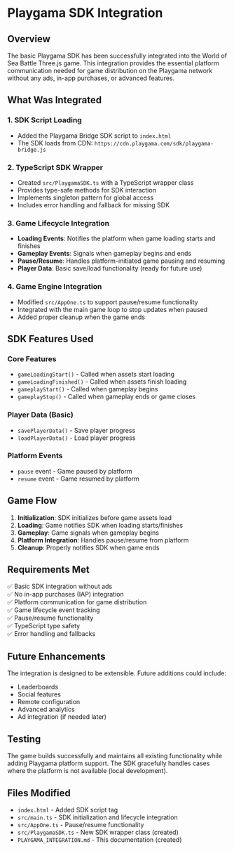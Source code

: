 # Playgama SDK Integration

## Overview

The basic Playgama SDK has been successfully integrated into the World of Sea Battle Three.js game. This integration provides the essential platform communication needed for game distribution on the Playgama network without any ads, in-app purchases, or advanced features.

## What Was Integrated

### 1. SDK Script Loading
- Added the Playgama Bridge SDK script to `index.html`
- The SDK loads from CDN: `https://cdn.playgama.com/sdk/playgama-bridge.js`

### 2. TypeScript SDK Wrapper
- Created `src/PlaygamaSDK.ts` with a TypeScript wrapper class
- Provides type-safe methods for SDK interaction
- Implements singleton pattern for global access
- Includes error handling and fallback for missing SDK

### 3. Game Lifecycle Integration
- **Loading Events**: Notifies the platform when game loading starts and finishes
- **Gameplay Events**: Signals when gameplay begins and ends
- **Pause/Resume**: Handles platform-initiated game pausing and resuming
- **Player Data**: Basic save/load functionality (ready for future use)

### 4. Game Engine Integration
- Modified `src/AppOne.ts` to support pause/resume functionality
- Integrated with the main game loop to stop updates when paused
- Added proper cleanup when the game ends

## SDK Features Used

### Core Features
- `gameLoadingStart()` - Called when assets start loading
- `gameLoadingFinished()` - Called when assets finish loading
- `gameplayStart()` - Called when gameplay begins
- `gameplayStop()` - Called when gameplay ends or game closes

### Player Data (Basic)
- `savePlayerData()` - Save player progress
- `loadPlayerData()` - Load player progress

### Platform Events
- `pause` event - Game paused by platform
- `resume` event - Game resumed by platform

## Game Flow

1. **Initialization**: SDK initializes before game assets load
2. **Loading**: Game notifies SDK when loading starts/finishes
3. **Gameplay**: Game signals when gameplay begins
4. **Platform Integration**: Handles pause/resume from platform
5. **Cleanup**: Properly notifies SDK when game ends

## Requirements Met

✅ Basic SDK integration without ads  
✅ No in-app purchases (IAP) integration  
✅ Platform communication for game distribution  
✅ Game lifecycle event tracking  
✅ Pause/resume functionality  
✅ TypeScript type safety  
✅ Error handling and fallbacks  

## Future Enhancements

The integration is designed to be extensible. Future additions could include:
- Leaderboards
- Social features  
- Remote configuration
- Advanced analytics
- Ad integration (if needed later)

## Testing

The game builds successfully and maintains all existing functionality while adding Playgama platform support. The SDK gracefully handles cases where the platform is not available (local development).

## Files Modified

- `index.html` - Added SDK script tag
- `src/main.ts` - SDK initialization and lifecycle integration
- `src/AppOne.ts` - Pause/resume functionality
- `src/PlaygamaSDK.ts` - New SDK wrapper class (created)
- `PLAYGAMA_INTEGRATION.md` - This documentation (created)